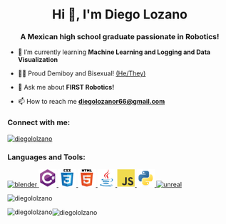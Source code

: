 <h1 align="center">Hi 👋, I'm Diego Lozano</h1>
<h3 align="center">A Mexican high school graduate passionate in Robotics!</h3>

- 🌱 I’m currently learning **Machine Learning and Logging and Data Visualization**

- 🏳️‍🌈 Proud Demiboy and Bisexual! [(He/They)]((He/They))

- 💬 Ask me about **FIRST Robotics!**

- 📫 How to reach me **diegolozanor66@gmail.com**

<h3 align="left">Connect with me:</h3>
<p align="left">
<a href="https://www.leetcode.com/diegololzano" target="blank"><img align="center" src="https://raw.githubusercontent.com/rahuldkjain/github-profile-readme-generator/master/src/images/icons/Social/leet-code.svg" alt="diegololzano" height="30" width="40" /></a>
</p>

<h3 align="left">Languages and Tools:</h3>
<p align="left"> <a href="https://www.blender.org/" target="_blank" rel="noreferrer"> <img src="https://download.blender.org/branding/community/blender_community_badge_white.svg" alt="blender" width="40" height="40"/> </a> <a href="https://www.w3schools.com/cs/" target="_blank" rel="noreferrer"> <img src="https://raw.githubusercontent.com/devicons/devicon/master/icons/csharp/csharp-original.svg" alt="csharp" width="40" height="40"/> </a> <a href="https://www.w3schools.com/css/" target="_blank" rel="noreferrer"> <img src="https://raw.githubusercontent.com/devicons/devicon/master/icons/css3/css3-original-wordmark.svg" alt="css3" width="40" height="40"/> </a> <a href="https://www.w3.org/html/" target="_blank" rel="noreferrer"> <img src="https://raw.githubusercontent.com/devicons/devicon/master/icons/html5/html5-original-wordmark.svg" alt="html5" width="40" height="40"/> </a> <a href="https://www.java.com" target="_blank" rel="noreferrer"> <img src="https://raw.githubusercontent.com/devicons/devicon/master/icons/java/java-original.svg" alt="java" width="40" height="40"/> </a> <a href="https://developer.mozilla.org/en-US/docs/Web/JavaScript" target="_blank" rel="noreferrer"> <img src="https://raw.githubusercontent.com/devicons/devicon/master/icons/javascript/javascript-original.svg" alt="javascript" width="40" height="40"/> </a> <a href="https://www.python.org" target="_blank" rel="noreferrer"> <img src="https://raw.githubusercontent.com/devicons/devicon/master/icons/python/python-original.svg" alt="python" width="40" height="40"/> </a> <a href="https://unrealengine.com/" target="_blank" rel="noreferrer"> <img src="https://raw.githubusercontent.com/kenangundogan/fontisto/036b7eca71aab1bef8e6a0518f7329f13ed62f6b/icons/svg/brand/unreal-engine.svg" alt="unreal" width="40" height="40"/> </a> </p>

<p>&nbsp;<img align="left" src="https://github-readme-stats.vercel.app/api?username=diegololzano&show_icons=true&theme=dark&title_color=16F00B&locale=en" alt="diegololzano" /><p/>

<p><img align="left" src="https://github-readme-streak-stats.herokuapp.com/?user=diegololzano&theme=dark" alt="diegololzano" /><p/>

<p><img align="center" src="https://github-readme-stats.vercel.app/api/top-langs?username=diegololzano&show_icons=true&theme=dark&title_color=16F00B&text_color=939393&locale=en&layout=compact" alt="diegololzano" /></p>




<!---
DiegoLolzano/DiegoLolzano is a ✨ special ✨ repository because its `README.md` (this file) appears on your GitHub profile.
You can click the Preview link to take a look at your changes.
--->

